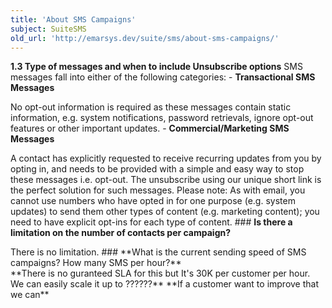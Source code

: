 ```yaml
---
title: 'About SMS Campaigns'
subject: SuiteSMS
old_url: 'http://emarsys.dev/suite/sms/about-sms-campaigns/'
---
```


**1.3 Type of messages and when to include Unsubscribe options** SMS messages fall into either of the following categories: - **Transactional SMS Messages**
 
 No opt-out information is required as these messages contain static information, e.g. system notifications, password retrievals, ignore opt-out features or other important updates. - **Commercial/Marketing SMS Messages**
 
 A contact has explicitly requested to receive recurring updates from you by opting in, and needs to be provided with a simple and easy way to stop these messages i.e. opt-out. The unsubscribe using our unique short link is the perfect solution for such messages. Please note: As with email, you cannot use numbers who have opted in for one purpose (e.g. system updates) to send them other types of content (e.g. marketing content); you need to have explicit opt-ins for each type of content. ### **Is there a limitation on the number of contacts per campaign?**

<div class="panel"><div class="panelContent"> There is no limitation. ### **What is the current sending speed of SMS campaigns? How many SMS per hour?**

<div class="panel"><div class="panelContent"> **There is no guranteed SLA for this but It's 30K per customer per hour. We can easily scale it up to ??????** **If a customer want to improve that we can** </div> </div> </div></div>